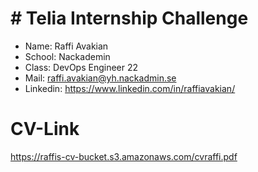 # # Telia Internship Challenge

- Name: Raffi Avakian
- School: Nackademin
- Class: DevOps Engineer 22
- Mail: raffi.avakian@yh.nackadmin.se
- Linkedin: https://www.linkedin.com/in/raffiavakian/

# CV-Link

https://raffis-cv-bucket.s3.amazonaws.com/cvraffi.pdf

